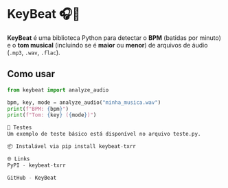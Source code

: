 # KeyBeat 🎧🎹

**KeyBeat** é uma biblioteca Python para detectar o **BPM** (batidas por minuto) e o **tom musical** (incluindo se é **maior** ou **menor**) de arquivos de áudio (`.mp3`, `.wav`, `.flac`).

## Como usar

```python
from keybeat import analyze_audio

bpm, key, mode = analyze_audio("minha_musica.wav")
print(f"BPM: {bpm}")
print(f"Tom: {key} ({mode})")

🧪 Testes
Um exemplo de teste básico está disponível no arquivo teste.py.

📦 Instalável via pip install keybeat-txrr

🌐 Links
PyPI - keybeat-txrr

GitHub - KeyBeat


